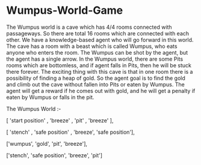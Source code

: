 # Wumpus-World-Game

The Wumpus world is a cave which has 4/4 rooms connected with passageways. So there are total 16 rooms which are connected with each other. We have a knowledge-based agent who will go forward in this world. The cave has a room with a beast which is called Wumpus, who eats anyone who enters the room. The Wumpus can be shot by the agent, but the agent has a single arrow. In the Wumpus world, there are some Pits rooms which are bottomless, and if agent falls in Pits, then he will be stuck there forever. The exciting thing with this cave is that in one room there is a possibility of finding a heap of gold. So the agent goal is to find the gold and climb out the cave without fallen into Pits or eaten by Wumpus. The agent will get a reward if he comes out with gold, and he will get a penalty if eaten by Wumpus or falls in the pit.


The Wumpus World :-

[       'start position'      ,       'breeze'        ,      'pit'      ,         'breeze'      ],

[        'stench'            ,     'safe position'    , 'breeze', 'safe position'],

['wumpus', 'gold', 'pit', 'breeze'],

['stench', 'safe position', 'breeze', 'pit']
